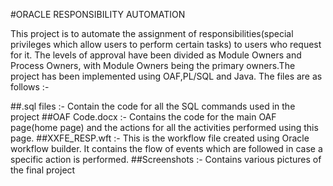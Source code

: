 #ORACLE RESPONSIBILITY AUTOMATION

This project is to automate the assignment of responsibilities(special privileges which allow users to perform certain tasks)  to users who request for it. The levels of approval have been divided as Module Owners and Process Owners, with Module Owners being the primary owners.The project has been implemented using OAF,PL/SQL and Java. The files are as follows :-

##.sql files :- Contain the code for all the SQL commands used in the project
##OAF Code.docx :- Contains the code for the main OAF page(home page) and the actions for all the activities performed using this page.
##XXFE_RESP.wft :- This is the workflow file created using Oracle workflow builder. It contains the flow of events which are followed in case a specific action is performed.
##Screenshots :- Contains various pictures of the final project

